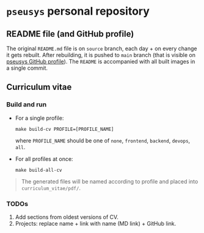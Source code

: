 # `pseusys` personal repository

## README file (and GitHub profile)

The original `README.md` file is on `source` branch, each day + on every change it gets rebuilt.
After rebuilding, it is pushed to `main` branch (that is visible on [pseusys GitHub profile](https://github.com/pseusys)).
The `README` is accompanied with all built images in a single commit.

## Curriculum vitae

### Build and run

- For a single profile:

  ```shell
  make build-cv PROFILE=[PROFILE_NAME]
  ```

    where `PROFILE_NAME` should be one of `none`, `frontend`, `backend`, `devops`, `all`.

- For all profiles at once:

  ```python3
  make build-all-cv
  ```

> The generated files will be named according to profile and placed into `curriculum_vitae/pdf/`.

### TODOs

1. Add sections from oldest versions of CV.
2. Projects: replace name + link with name (MD link) + GitHub link.

